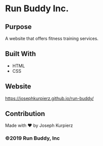 # Run Buddy Inc.

## Purpose
A website that offers fitness training services.

## Built With
* HTML
* CSS

## Website
https://josephkurpierz.github.io/run-buddy/

## Contribution
Made with ❤️ by Joseph Kurpierz


### ©️2019 Run Buddy, Inc 
